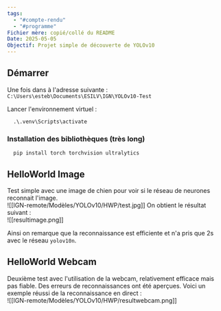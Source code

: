 ```yaml
---
tags:
  - "#compte-rendu"
  - "#programme"
Fichier mère: copié/collé du README
Date: 2025-05-05
Objectif: Projet simple de découverte de YOLOv10
---
```

## Démarrer  
Une fois dans à l'adresse suivante : `C:\Users\esteb\Documents\ESILV\IGN\YOLOv10-Test`  
  
Lancer l'environnement virtuel :  
```shell  
  .\.venv\Scripts\activate  
```  
### Installation des bibliothèques (très long)  
```shell  
  pip install torch torchvision ultralytics  
```  
  
## HelloWorld Image  

Test simple avec une image de chien pour voir si le réseau de neurones reconnait l'image.  
![[IGN-remote/Modèles/YOLOv10/HWP/test.jpg]] 
On obtient le résultat suivant :  
![[resultimage.png]]
  
Ainsi on remarque que la reconnaissance est efficiente et n'a pris que 2s avec le réseau `yolov10n`.  
## HelloWorld Webcam  
Deuxième test avec l'utilisation de la webcam, relativement efficace mais pas fiable. Des erreurs de reconnaissances ont été aperçues. Voici un exemple réussi de la reconnaissance en direct :  
![[IGN-remote/Modèles/YOLOv10/HWP/resultwebcam.png]]